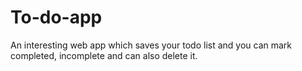 # To-do-app
 An interesting web app which saves your todo list and you can mark completed, incomplete and can also delete it.
